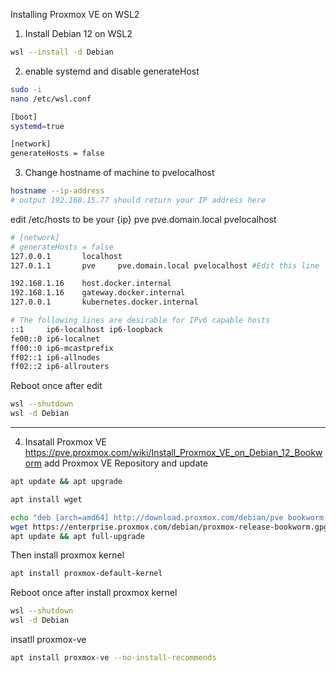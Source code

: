 Installing Proxmox VE on WSL2
1. Install Debian 12 on WSL2

```sh
wsl --install -d Debian
```

2. enable systemd and disable generateHost

```sh
sudo -i
nano /etc/wsl.conf
```
```sh
[boot]
systemd=true

[network]
generateHosts = false
```

3. Change hostname of machine to pvelocalhost
```sh
hostname --ip-address
# output 192.168.15.77 should return your IP address here
```
edit /etc/hosts to be your {ip} pve     pve.domain.local pvelocalhost 
```sh
# [network]
# generateHosts = false
127.0.0.1       localhost
127.0.1.1       pve     pve.domain.local pvelocalhost #Edit this line

192.168.1.16    host.docker.internal
192.168.1.16    gateway.docker.internal
127.0.0.1       kubernetes.docker.internal

# The following lines are desirable for IPv6 capable hosts
::1     ip6-localhost ip6-loopback
fe00::0 ip6-localnet
ff00::0 ip6-mcastprefix
ff02::1 ip6-allnodes
ff02::2 ip6-allrouters
```

Reboot once after edit
```sh
wsl --shutdown
wsl -d Debian
```
---------------------------

4. Insatall Proxmox VE https://pve.proxmox.com/wiki/Install_Proxmox_VE_on_Debian_12_Bookworm
add Proxmox VE Repository and update 

```sh
apt update && apt upgrade

apt install wget

echo "deb [arch=amd64] http://download.proxmox.com/debian/pve bookworm pve-no-subscription" > /etc/apt/sources.list.d/pve-install-repo.list
wget https://enterprise.proxmox.com/debian/proxmox-release-bookworm.gpg -O /etc/apt/trusted.gpg.d/proxmox-release-bookworm.gpg 
apt update && apt full-upgrade
```

Then install proxmox kernel

```sh
apt install proxmox-default-kernel
```
Reboot once after install proxmox kernel
```sh
wsl --shutdown
wsl -d Debian
```

insatll proxmox-ve
```sh
apt install proxmox-ve --no-install-recommends
```
